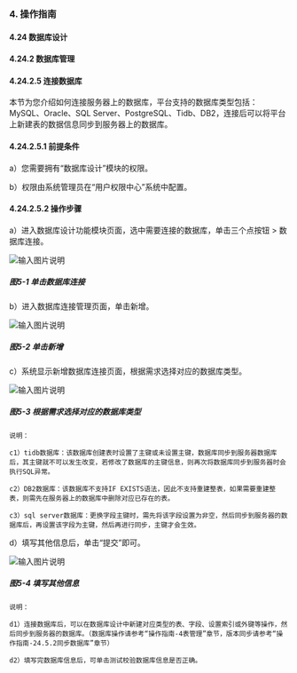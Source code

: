 ### 4. 操作指南

#### 4.24 数据库设计

#### 4.24.2 数据库管理

#### 4.24.2.5 连接数据库

本节为您介绍如何连接服务器上的数据库，平台支持的数据库类型包括：MySQL、Oracle、SQL Server、PostgreSQL、Tidb、DB2，连接后可以将平台上新建表的数据信息同步到服务器上的数据库。

#### 4.24.2.5.1 前提条件

a）您需要拥有“数据库设计”模块的权限。

b）权限由系统管理员在“用户权限中心”系统中配置。

#### 4.24.2.5.2 操作步骤

a）进入数据库设计功能模块页面，选中需要连接的数据库，单击三个点按钮 > 数据库连接。

![输入图片说明](../../../../../images/SoFlu%EF%BC%88%E5%90%8E%E7%AB%AF%EF%BC%89%E5%BC%80%E5%8F%91%E5%B9%B3%E5%8F%B0/1.%20%E6%9C%80%E6%96%B0%E7%89%88%E6%9C%AC%20-%20%E6%9B%B4%E6%96%B0%E6%97%A5%E6%9C%9F%20-%202022.10.08/4.%20%E6%93%8D%E4%BD%9C%E6%8C%87%E5%8D%97/24.%20%E6%95%B0%E6%8D%AE%E5%BA%93%E8%AE%BE%E8%AE%A1/2.%20%E6%95%B0%E6%8D%AE%E5%BA%93%E7%AE%A1%E7%90%86/5-1.png)

##### 图5-1 单击数据库连接

b）进入数据库连接管理页面，单击新增。

![输入图片说明](../../../../../images/SoFlu%EF%BC%88%E5%90%8E%E7%AB%AF%EF%BC%89%E5%BC%80%E5%8F%91%E5%B9%B3%E5%8F%B0/1.%20%E6%9C%80%E6%96%B0%E7%89%88%E6%9C%AC%20-%20%E6%9B%B4%E6%96%B0%E6%97%A5%E6%9C%9F%20-%202022.10.08/4.%20%E6%93%8D%E4%BD%9C%E6%8C%87%E5%8D%97/24.%20%E6%95%B0%E6%8D%AE%E5%BA%93%E8%AE%BE%E8%AE%A1/2.%20%E6%95%B0%E6%8D%AE%E5%BA%93%E7%AE%A1%E7%90%86/5-2.png)

##### 图5-2 单击新增

c）系统显示新增数据库连接页面，根据需求选择对应的数据库类型。

![输入图片说明](../../../../../images/SoFlu%EF%BC%88%E5%90%8E%E7%AB%AF%EF%BC%89%E5%BC%80%E5%8F%91%E5%B9%B3%E5%8F%B0/1.%20%E6%9C%80%E6%96%B0%E7%89%88%E6%9C%AC%20-%20%E6%9B%B4%E6%96%B0%E6%97%A5%E6%9C%9F%20-%202022.10.08/4.%20%E6%93%8D%E4%BD%9C%E6%8C%87%E5%8D%97/24.%20%E6%95%B0%E6%8D%AE%E5%BA%93%E8%AE%BE%E8%AE%A1/2.%20%E6%95%B0%E6%8D%AE%E5%BA%93%E7%AE%A1%E7%90%86/5-3.png)

##### 图5-3 根据需求选择对应的数据库类型

```
说明：

c1）tidb数据库：该数据库创建表时设置了主键或未设置主键，数据库同步到服务器数据库后，其主键就不可以发生改变，若修改了数据库的主键信息，则再次将数据库同步到服务器时会执行SQL异常。

c2）DB2数据库：该数据库不支持IF EXISTS语法，因此不支持重建整表，如果需要重建整表，则需先在服务器上的数据库中删除对应已存在的表。

c3）sql server数据库：更换字段主键时，需先将该字段设置为非空，然后同步到服务器的数据库后，再设置该字段为主键，然后再进行同步，主键才会生效。
```

d）填写其他信息后，单击“提交”即可。

![输入图片说明](../../../../../images/SoFlu%EF%BC%88%E5%90%8E%E7%AB%AF%EF%BC%89%E5%BC%80%E5%8F%91%E5%B9%B3%E5%8F%B0/1.%20%E6%9C%80%E6%96%B0%E7%89%88%E6%9C%AC%20-%20%E6%9B%B4%E6%96%B0%E6%97%A5%E6%9C%9F%20-%202022.10.08/4.%20%E6%93%8D%E4%BD%9C%E6%8C%87%E5%8D%97/24.%20%E6%95%B0%E6%8D%AE%E5%BA%93%E8%AE%BE%E8%AE%A1/2.%20%E6%95%B0%E6%8D%AE%E5%BA%93%E7%AE%A1%E7%90%86/5-4.png)

##### 图5-4 填写其他信息

```
说明：

d1）连接数据库后，可以在数据库设计中新建对应类型的表、字段、设置索引或外键等操作，然后同步到服务器的数据库。（数据库操作请参考“操作指南-4表管理”章节，版本同步请参考“操作指南-24.5.2同步数据库”章节）

d2）填写完数据库信息后，可单击测试校验数据库信息是否正确。
```
